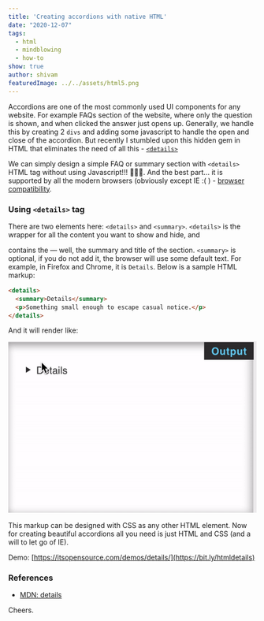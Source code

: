 ```yaml
---
title: 'Creating accordions with native HTML'
date: "2020-12-07"
tags:
  - html
  - mindblowing
  - how-to
show: true
author: shivam
featuredImage: ../../assets/html5.png
---
```


Accordions are one of the most commonly used UI components for any website. For example FAQs section of the website, where only the question is shown, and when clicked the answer just opens up.
Generally, we handle this by creating 2 `divs` and adding some javascript to handle the open and close of the accordion. But recently I stumbled upon this hidden gem in HTML that eliminates the need of all this - [`<details>`](https://developer.mozilla.org/docs/Web/HTML/Element/details)

We can simply design a simple FAQ or summary section with `<details>` HTML tag without using Javascript!!! 🤯🤯🤯.
And the best part... it is supported by all the modern browsers (obviously except IE :( ) - [browser compatibility](https://caniuse.com/?search=details).  

### Using `<details>` tag

There are two elements here: `<details>` and `<summary>`. `<details>` is the wrapper for all the content you want to show and hide, and <summary> contains the — well, the summary and title of the section. `<summary>` is optional, if you do not add it, the browser will use some default text. For example, in Firefox and Chrome, it is `Details`. Below is a sample HTML markup:

```html
<details>
  <summary>Details</summary>
  <p>Something small enough to escape casual notice.</p>
</details>
```

And it will render like:

![part1](./1.gif)

This markup can be designed with CSS as any other HTML element. Now for creating beautiful accordions all you need is just HTML and CSS (and a will to let go of IE).

Demo: [https://itsopensource.com/demos/details/](https://bit.ly/htmldetails)


### References
* [MDN: details](https://developer.mozilla.org/en-US/docs/Web/HTML/Element/details)

Cheers.
